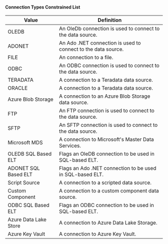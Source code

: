 #### Connection Types Constrained List

|Value|Definition|
|-|-|
|OLEDB|An OleDb connection is used to connect to the data source.|
|ADONET|An Ado .NET connection is used to connect to the data source.|
|FILE|An connection to a file.|
|ODBC|An ODBC connection is used to connect to the data source.|
|TERADATA|A connection to a Teradata data source.|
|ORACLE|A connection to a Teradata data source.|
|Azure Blob Storage|A connection to an Azure Blob Storage data source.|
|FTP|An FTP connection is used to connect to the data source.|
|SFTP|An SFTP connection is used to connect to the data source.|
|Microsoft MDS|A connection to Microsoft's Master Data Services.|
|OLEDB SQL Based ELT|Flags an OleDB connection to be used in SQL-based ELT.|
|ADONET SQL Based ELT|Flags an Ado .NET connection to be used in SQL-based ELT.|
|Script Source|A connection to a scripted data source.|
|Custom Component|A connection to a custom component data source.|
|ODBC SQL Based ELT|Flags an ODBC connection to be used in SQL-based ELT.|
|Azure Data Lake Store|A connection to Azure Data Lake Storage.|
|Azure Key Vault|A connection to Azure Key Vault.|
